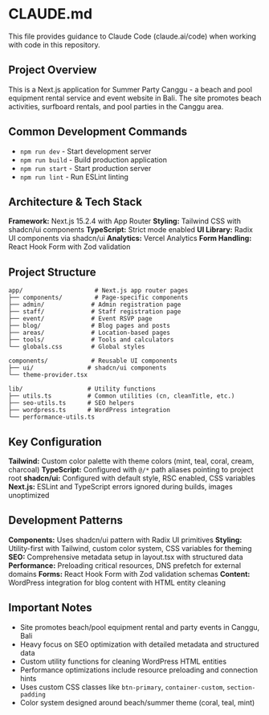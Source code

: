 # CLAUDE.md

This file provides guidance to Claude Code (claude.ai/code) when working with code in this repository.

## Project Overview

This is a Next.js application for Summer Party Canggu - a beach and pool equipment rental service and event website in Bali. The site promotes beach activities, surfboard rentals, and pool parties in the Canggu area.

## Common Development Commands

- `npm run dev` - Start development server
- `npm run build` - Build production application
- `npm run start` - Start production server
- `npm run lint` - Run ESLint linting

## Architecture & Tech Stack

**Framework:** Next.js 15.2.4 with App Router
**Styling:** Tailwind CSS with shadcn/ui components
**TypeScript:** Strict mode enabled
**UI Library:** Radix UI components via shadcn/ui
**Analytics:** Vercel Analytics
**Form Handling:** React Hook Form with Zod validation

## Project Structure

```
app/                    # Next.js app router pages
├── components/         # Page-specific components
├── admin/             # Admin registration page
├── staff/             # Staff registration page
├── event/             # Event RSVP page
├── blog/              # Blog pages and posts
├── areas/             # Location-based pages
├── tools/             # Tools and calculators
└── globals.css        # Global styles

components/            # Reusable UI components
├── ui/               # shadcn/ui components
└── theme-provider.tsx

lib/                  # Utility functions
├── utils.ts          # Common utilities (cn, cleanTitle, etc.)
├── seo-utils.ts      # SEO helpers
├── wordpress.ts      # WordPress integration
└── performance-utils.ts
```

## Key Configuration

**Tailwind:** Custom color palette with theme colors (mint, teal, coral, cream, charcoal)
**TypeScript:** Configured with `@/*` path aliases pointing to project root
**shadcn/ui:** Configured with default style, RSC enabled, CSS variables
**Next.js:** ESLint and TypeScript errors ignored during builds, images unoptimized

## Development Patterns

**Components:** Uses shadcn/ui pattern with Radix UI primitives
**Styling:** Utility-first with Tailwind, custom color system, CSS variables for theming
**SEO:** Comprehensive metadata setup in layout.tsx with structured data
**Performance:** Preloading critical resources, DNS prefetch for external domains
**Forms:** React Hook Form with Zod validation schemas
**Content:** WordPress integration for blog content with HTML entity cleaning

## Important Notes

- Site promotes beach/pool equipment rental and party events in Canggu, Bali
- Heavy focus on SEO optimization with detailed metadata and structured data
- Custom utility functions for cleaning WordPress HTML entities
- Performance optimizations include resource preloading and connection hints
- Uses custom CSS classes like `btn-primary`, `container-custom`, `section-padding`
- Color system designed around beach/summer theme (coral, teal, mint)